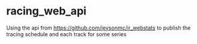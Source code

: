 # racing_web_api
Using the api from https://github.com/jeysonmc/ir_webstats to publish the tracing schedule and each track for some series
